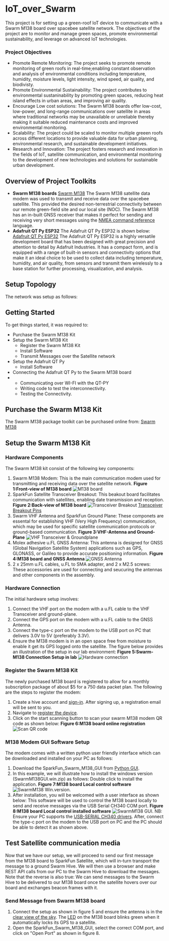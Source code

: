 # IoT_over_Swarm
This project is for setting up a green-roof IoT device to communicate with a Swarm M138 board over spacebee satellite network.
The objectives of the project are to monitor and manage green spaces, promote environmental sustainability, and leverage on advanced IoT technologies.
### Project Objectives
* Promote Remote Monitoring: The project seeks to promote remote monitoring of green roofs in real-time;enabling constant observation and analysis of environmental conditions including temperature, humidity, moisture levels, light intensity, wind speed,  air quality, and biodivisty.
* Promote Environmental Sustainability: The project contributes to environmental sustaninability by promoting green spaces, reducing heat island effects in urban areas, and improving air quality.
* Encourage Low cost solutions: The Swarm M138 boards offer low-cost, low-power, and long-range communications over satellite in areas where traditional networks may be unavailable or unreliable thereby making it suitable reduced maintenance costs and improved environmental monitoring.
* Scalability: The project could be scaled to monitor multiple greeen roofs across different locations to provide valuable data for urban planning, environmental research, and sustainable development initiatives.
* Research and Innovation: The project fosters research and innovation in the fields of IoT, satellite communication, and environmental monitoring to the development of new technologies and solutions for sustainable urban development.
## Overview of Project Toolkits
* **Swarm M138 boards**
[Swarm M138](https://www.sparkfun.com/products/21287?_gl=1*1bzkibh*_ga*NDQ4NTc5Mzc2LjE3MDI5MzgxOTY.*_ga_T369JS7J9N*MTcwNzcxMjIzNS4yMi4wLjE3MDc3MTIyMzUuNjAuMC4w&_ga=2.204509072.142982747.1707712239-448579376.1702938196)
The Swarm M138 satellite data modem was used to transmit and receive data over the spacebee satellite. This provided the desired non-terrestrial connectivity between our remote green-field site and our local site (NOC).
The Swarm M138 has an in-built GNSS receiver that makes it perfect for sending and receiving very short messages using the [NMEA command reference](https://www.sparkfun.com/datasheets/GPS/NMEA%20Reference%20Manual-Rev2.1-Dec07.pdf) language.
* **Adafruit QT Py ESP32**
The Adafruit QT Py ESP32 is shown below:
[Adafruit QT Py ESP32](https://www.adafruit.com/product/5395#description)
The Adafruit QT Py ESP32 is a highly versatile development board that has been designed with great precision and attention to detail by Adafruit Industries.
It has a compact form, and is equipped with a range of built-in sensors and connectivity options that make it an ideal choice to be used to collect data including temperature, humidity, and air quality, from sensors and transmit them wirelessly to a base station for further processing, visualization, and analysis.
## Setup Topology
The network was setup as follows:


## Getting Started
To get things started, it was required to:
* Purchase the Swarm M138 Kit
* Setup the Swarm M138 Kit
  * Register the Swarm M138 Kit
  * Install Software
  * Transmit Messages over the Satellite network
* Setup the Adafruit QT Py
  * Install Software
* Connecting the Adafruit QT Py to the Swarm M138 board
* * Communicating over WI-FI with the QT-PY
  * Writing code to test the interconnectivity.
  * Testing the Connectivity.
## Purchase the Swarm M138 Kit
The Swarm M138 package toolkit can be purchased online from:
[Swarm M138](https://www.sparkfun.com/products/21287?_gl=1*1bzkibh*_ga*NDQ4NTc5Mzc2LjE3MDI5MzgxOTY.*_ga_T369JS7J9N*MTcwNzcxMjIzNS4yMi4wLjE3MDc3MTIyMzUuNjAuMC4w&_ga=2.204509072.142982747.1707712239-448579376.1702938196)
## Setup the Swarm M138 Kit
### Hardware Components
The Swarm M138 kit consist of the following key components:
1. Swarm M138 Modem: This is the main communication modem used for transmitting and receiving data over the satellite network.
   __Figure 1:Front-view of M138 board__
   ![M138 board](https://github.com/OUSmartInfrastructure/IoT_over_Swarm/blob/main/M138.png)
2. SparkFun Satellite Transceiver Breakout: This beakout board facilitates communication with satellites, enabling date transmission and reception.
   __Figure 2:Back-view of M138 board__
   ![Transceiver Breakout](https://github.com/OUSmartInfrastructure/IoT_over_Swarm/blob/main/breakoutpins.png)
   [Transceiver Breakout Pins](https://learn.sparkfun.com/tutorials/sparkfun-satellite-transceiver-kit---swarm-m138-hookup-guide#breakout-pins)
3. Swarm VHF Antenna and SparkFun Ground Plane: These componets are essental for establishing VHF (Very High Frequency) communication, which may be used for specific satellite communication protocols or ground-based communication.
   __Figure 3:VHF-Antenna and Ground-Plane__
   ![VHF Transceiver & Groundplane](https://github.com/OUSmartInfrastructure/IoT_over_Swarm/blob/main/VHF%20Antenna%2BGroundplane.jpg)
4. Molex adhesive u.FL GNSS Antenna: This antenna is designed for GNSS (Global Navigation Satellite System) applications such as GPS, GLONASS, or Galileo to provide accurate positioning information.
   __Figure 4:M138 board and GNSS Antenna__
   ![GNSS Antenna](https://github.com/OUSmartInfrastructure/IoT_over_Swarm/blob/main/GNSS%20Antenna.jpg)
5. 2 x 25mm u.FL cables, u.FL to SMA adapter, and 2 x M2.5 screws: These accessories are used for connecting and seucuring the antennas and other components in the assembly.
### Hardware Connection
The initial hardware setup involves:
1. Connect the VHF port on the modem with a u.FL cable to the VHF Transceiver and ground-plane.
2. Connect the GPS port on the modem with a u.FL cable to the GNSS Antenna.
3. Connect the type-c port on the modem to the USB port on PC that delivers 3.0V to 5V (preferably 3.3V).
4. Ensure the M138 modem is in an open space free from moisture to enable it get its GPS logged onto the satellite.
The figure below provides an illustration of the setup in our lab environment:
 __Figure 5:Swarm-M138 Connection Setup in lab__
   ![Hardware connection](https://github.com/OUSmartInfrastructure/IoT_over_Swarm/blob/main/Hardware%20connection%20setup.jpg)
### Register the Swarm M138 Kit
The newly purchased M138 board is registered to allow for a monthly subscription package of about $5 for a 750 data packet plan.
The following are the steps to register the modem:
1. Create a hive account and [sign-in](https://bumblebee.hive.swarm.space/hive/ui/sign-up). After signing up, a registration email will be sent to you.
2. Navigate to [register the device](https://bumblebee.hive.swarm.space/registerDevice).
3. Click on the start scanning button to scan your swarm M138 modem QR code as shown below:
    __Figure 6:M138 board online registration__
   ![Scan QR code](https://github.com/OUSmartInfrastructure/IoT_over_Swarm/blob/main/Scanning%20Modem%20to%20register.png)
### M138 Modem GUI Software Setup
The modem comes with a written python user friendly interface which can be downloaded and installed on your PC as follows:
1. Download the SparkFun_Swarm_M138_GUI from [Python GUI](https://github.com/sparkfun/SparkFun_Swarm_M138_GUI/releases).
2. In this example, we will illustrate how to install the windows version (SwarmM138GUI.win.zip) as follows: Double click to install the application.
   __Figure 7:M138 board Local control software__
   ![SwarmM138 Win.version](https://github.com/OUSmartInfrastructure/IoT_over_Swarm/blob/main/SwarmM138GUI.win.exe.jpg).
4. After installation, you will be welcomed with a user interface as shown below: This software will be used to control the M138 board locally to send and receive messages via the USB Serial CH340 COM port.
    __Figure 8:M138 board Local control installed software__
   ![SwarmM138 GUI](https://github.com/OUSmartInfrastructure/IoT_over_Swarm/blob/main/M138_User_interface_GUI.png).
NB: Ensure your PC supports the [USB-SERIAL CH340 drivers](https://learn.sparkfun.com/tutorials/how-to-install-ch340-drivers).
After, connect the type-c port on the modem to the USB port on PC and the PC should be able to detect it as shown above.
## Test Satellite communication media
Now that we have our setup, we will proceed to send our first message from the M138 board to SparkFun Satellite, which will in-turn transport the message to a ground Swarm Hive. We will then use a browser and make REST API calls from our PC to the Swarm Hive to download the messages. Note that the reverse is also true: We can send messages to the Swarm Hive to be delivered to our M138 board once the satellite hovers over our board and exchanges beacon frames with it.

### Send Message from Swarm M138 board
1. Connect the setup as shown in figure 5 and ensure the antenna is in the [clear view of the sky](https://learn.sparkfun.com/tutorials/sparkfun-satellite-transceiver-kit---swarm-m138-hookup-guide#overview-of-the-swarm-network). The [LED](https://learn.sparkfun.com/tutorials/sparkfun-satellite-transceiver-kit---swarm-m138-hookup-guide#hardware-hookup---usb) on the M138 board blinks green when it automatically locks its GPS to a satellite.
2. Open the SparkFun_Swarm_M138_GUI, select the correct COM port, and click on "Open Port" as shown in figure 8.
